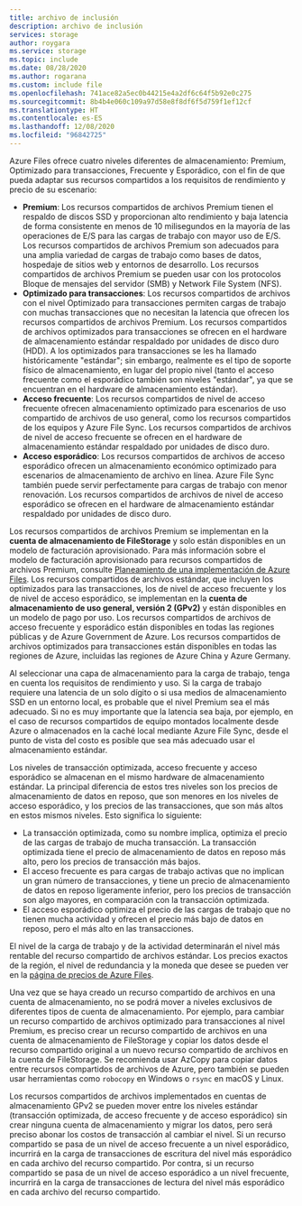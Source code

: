 ```yaml
---
title: archivo de inclusión
description: archivo de inclusión
services: storage
author: roygara
ms.service: storage
ms.topic: include
ms.date: 08/28/2020
ms.author: rogarana
ms.custom: include file
ms.openlocfilehash: 741ace82a5ec0b44215e4a2df6c64f5b92e0c275
ms.sourcegitcommit: 8b4b4e060c109a97d58e8f8df6f5d759f1ef12cf
ms.translationtype: HT
ms.contentlocale: es-ES
ms.lasthandoff: 12/08/2020
ms.locfileid: "96842725"
---
```

Azure Files ofrece cuatro niveles diferentes de almacenamiento: Premium, Optimizado para transacciones, Frecuente y Esporádico, con el fin de que pueda adaptar sus recursos compartidos a los requisitos de rendimiento y precio de su escenario:

- **Premium**: Los recursos compartidos de archivos Premium tienen el respaldo de discos SSD y proporcionan alto rendimiento y baja latencia de forma consistente en menos de 10 milisegundos en la mayoría de las operaciones de E/S para las cargas de trabajo con mayor uso de E/S. Los recursos compartidos de archivos Premium son adecuados para una amplia variedad de cargas de trabajo como bases de datos, hospedaje de sitios web y entornos de desarrollo. Los recursos compartidos de archivos Premium se pueden usar con los protocolos Bloque de mensajes del servidor (SMB) y Network File System (NFS).
- **Optimizado para transacciones**: Los recursos compartidos de archivos con el nivel Optimizado para transacciones permiten cargas de trabajo con muchas transacciones que no necesitan la latencia que ofrecen los recursos compartidos de archivos Premium. Los recursos compartidos de archivos optimizados para transacciones se ofrecen en el hardware de almacenamiento estándar respaldado por unidades de disco duro (HDD). A los optimizados para transacciones se les ha llamado históricamente "estándar"; sin embargo, realmente es el tipo de soporte físico de almacenamiento, en lugar del propio nivel (tanto el acceso frecuente como el esporádico también son niveles "estándar", ya que se encuentran en el hardware de almacenamiento estándar).
- **Acceso frecuente**: Los recursos compartidos de nivel de acceso frecuente ofrecen almacenamiento optimizado para escenarios de uso compartido de archivos de uso general, como los recursos compartidos de los equipos y Azure File Sync. Los recursos compartidos de archivos de nivel de acceso frecuente se ofrecen en el hardware de almacenamiento estándar respaldado por unidades de disco duro.
- **Acceso esporádico**: Los recursos compartidos de archivos de acceso esporádico ofrecen un almacenamiento económico optimizado para escenarios de almacenamiento de archivo en línea. Azure File Sync también puede servir perfectamente para cargas de trabajo con menor renovación. Los recursos compartidos de archivos de nivel de acceso esporádico se ofrecen en el hardware de almacenamiento estándar respaldado por unidades de disco duro.

Los recursos compartidos de archivos Premium se implementan en la **cuenta de almacenamiento de FileStorage** y solo están disponibles en un modelo de facturación aprovisionado. Para más información sobre el modelo de facturación aprovisionado para recursos compartidos de archivos Premium, consulte [Planeamiento de una implementación de Azure Files](../articles/storage/files/storage-files-planning.md#understanding-provisioning-for-premium-file-shares). Los recursos compartidos de archivos estándar, que incluyen los optimizados para las transacciones, los de nivel de acceso frecuente y los de nivel de acceso esporádico, se implementan en la **cuenta de almacenamiento de uso general, versión 2 (GPv2)** y están disponibles en un modelo de pago por uso. Los recursos compartidos de archivos de acceso frecuente y esporádico están disponibles en todas las regiones públicas y de Azure Government de Azure. Los recursos compartidos de archivos optimizados para transacciones están disponibles en todas las regiones de Azure, incluidas las regiones de Azure China y Azure Germany.

Al seleccionar una capa de almacenamiento para la carga de trabajo, tenga en cuenta los requisitos de rendimiento y uso. Si la carga de trabajo requiere una latencia de un solo dígito o si usa medios de almacenamiento SSD en un entorno local, es probable que el nivel Premium sea el más adecuado. Si no es muy importante que la latencia sea baja, por ejemplo, en el caso de recursos compartidos de equipo montados localmente desde Azure o almacenados en la caché local mediante Azure File Sync, desde el punto de vista del costo es posible que sea más adecuado usar el almacenamiento estándar.

Los niveles de transacción optimizada, acceso frecuente y acceso esporádico se almacenan en el mismo hardware de almacenamiento estándar. La principal diferencia de estos tres niveles son los precios de almacenamiento de datos en reposo, que son menores en los niveles de acceso esporádico, y los precios de las transacciones, que son más altos en estos mismos niveles. Esto significa lo siguiente:

- La transacción optimizada, como su nombre implica, optimiza el precio de las cargas de trabajo de mucha transacción. La transacción optimizada tiene el precio de almacenamiento de datos en reposo más alto, pero los precios de transacción más bajos.
- El acceso frecuente es para cargas de trabajo activas que no implican un gran número de transacciones, y tiene un precio de almacenamiento de datos en reposo ligeramente inferior, pero los precios de transacción son algo mayores, en comparación con la transacción optimizada.
- El acceso esporádico optimiza el precio de las cargas de trabajo que no tienen mucha actividad y ofrecen el precio más bajo de datos en reposo, pero el más alto en las transacciones.

El nivel de la carga de trabajo y de la actividad determinarán el nivel más rentable del recurso compartido de archivos estándar. Los precios exactos de la región, el nivel de redundancia y la moneda que desee se pueden ver en la [página de precios de Azure Files](https://azure.microsoft.com/pricing/details/storage/files/).

Una vez que se haya creado un recurso compartido de archivos en una cuenta de almacenamiento, no se podrá mover a niveles exclusivos de diferentes tipos de cuenta de almacenamiento. Por ejemplo, para cambiar un recurso compartido de archivos optimizado para transacciones al nivel Premium, es preciso crear un recurso compartido de archivos en una cuenta de almacenamiento de FileStorage y copiar los datos desde el recurso compartido original a un nuevo recurso compartido de archivos en la cuenta de FileStorage. Se recomienda usar AzCopy para copiar datos entre recursos compartidos de archivos de Azure, pero también se pueden usar herramientas como `robocopy` en Windows o `rsync` en macOS y Linux. 

Los recursos compartidos de archivos implementados en cuentas de almacenamiento GPv2 se pueden mover entre los niveles estándar (transacción optimizada, de acceso frecuente y de acceso esporádico) sin crear ninguna cuenta de almacenamiento y migrar los datos, pero será preciso abonar los costos de transacción al cambiar el nivel. Si un recurso compartido se pasa de un nivel de acceso frecuente a un nivel esporádico, incurrirá en la carga de transacciones de escritura del nivel más esporádico en cada archivo del recurso compartido. Por contra, si un recurso compartido se pasa de un nivel de acceso esporádico a un nivel frecuente, incurrirá en la carga de transacciones de lectura del nivel más esporádico en cada archivo del recurso compartido.